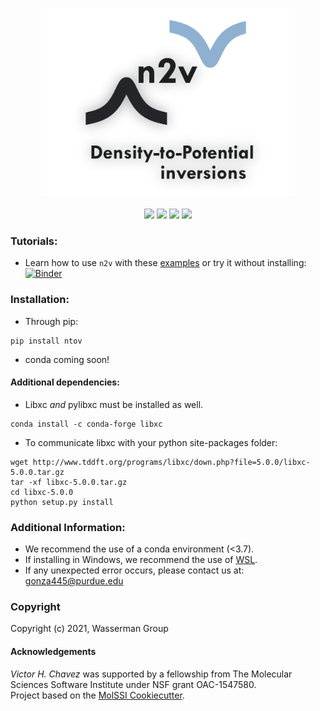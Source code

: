 
<p align="center">
<br>
<img src="media/logo_png.png" alt="n2v" height=300> <br><br>
<a href="https://github.com/wasserman-group/n2v/actions"> <img src="https://github.com/wasserman-group/n2v/actions/workflows/CI.yaml/badge.svg" /></a>
<a href="https://lgtm.com/projects/g/wasserman-group/n2v/?mode=list"><img src="https://img.shields.io/lgtm/grade/python/github/wasserman-group/n2v"></a>
<a href="https://codecov.io/gh/wasserman-group/n2v"> <img src="https://codecov.io/gh/VHchavez/n2v/branch/main/graph/badge.svg?token=4B8r0cQ2Wk" /></a>
<a href="https://github.com/wasserman-group/n2v/blob/main/LICENSE"><img src="https://img.shields.io/github/license/wasserman-group/n2v?color=blue" /></a>
<br>
</p>

  
### Tutorials:
- Learn how to use `n2v` with these [examples](https://github.com/wasserman-group/n2v_examples) or try it without installing: [![Binder](https://mybinder.org/badge_logo.svg)](https://mybinder.org/v2/gh/wasserman-group/n2v_examples/HEAD)

### Installation: 

- Through pip:
```
pip install ntov 
```
- conda coming soon!

#### Additional dependencies: 
- Libxc *and* pylibxc must be installed as well. 
```
conda install -c conda-forge libxc
```
- To communicate libxc with your python site-packages folder:
```
wget http://www.tddft.org/programs/libxc/down.php?file=5.0.0/libxc-5.0.0.tar.gz
tar -xf libxc-5.0.0.tar.gz
cd libxc-5.0.0
python setup.py install
```

### Additional Information: 
- We recommend the use of a conda environment (<3.7).
- If installing in Windows, we recommend the use of [WSL](https://docs.microsoft.com/en-us/windows/wsl/install-win10).
- If any unexpected error occurs, please contact us at: gonza445@purdue.edu 

### Copyright
Copyright (c) 2021, Wasserman Group  

#### Acknowledgements
*Victor H. Chavez* was supported by a fellowship from The Molecular Sciences Software Institute under NSF grant OAC-1547580.  
Project based on the [MolSSI Cookiecutter](https://github.com/molssi/cookiecutter-cms).  
